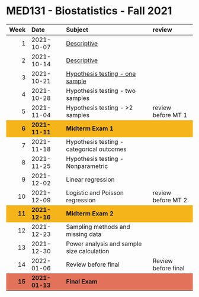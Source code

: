 MED131 - Biostatistics - Fall 2021
================

<table>
<thead>
<tr>
<th style="text-align:right;">
Week
</th>
<th style="text-align:left;">
Date
</th>
<th style="text-align:left;">
Subject
</th>
<th style="text-align:left;">
review
</th>
</tr>
</thead>
<tbody>
<tr>
<td style="text-align:right;">
1
</td>
<td style="text-align:left;">
2021-10-07
</td>
<td style="text-align:left;">
<a href="https://github.com/egeulgen/MED131_21_22/blob/main/lectures/1.descriptive.pdf" style="     ">Descriptive</a>
</td>
<td style="text-align:left;">
</td>
</tr>
<tr>
<td style="text-align:right;">
2
</td>
<td style="text-align:left;">
2021-10-14
</td>
<td style="text-align:left;">
<a href="https://github.com/egeulgen/MED131_21_22/blob/main/lectures/2.descriptive.pdf" style="     ">Descriptive</a>
</td>
<td style="text-align:left;">
</td>
</tr>
<tr>
<td style="text-align:right;">
3
</td>
<td style="text-align:left;">
2021-10-21
</td>
<td style="text-align:left;">
<a href="https://github.com/egeulgen/MED131_21_22/blob/main/lectures/3.hypothesis_testing_one_sample.pdf" style="     ">Hypothesis
testing - one sample</a>
</td>
<td style="text-align:left;">
</td>
</tr>
<tr>
<td style="text-align:right;">
4
</td>
<td style="text-align:left;">
2021-10-28
</td>
<td style="text-align:left;">
Hypothesis testing - two samples
</td>
<td style="text-align:left;">
</td>
</tr>
<tr>
<td style="text-align:right;">
5
</td>
<td style="text-align:left;">
2021-11-04
</td>
<td style="text-align:left;">
Hypothesis testing - &gt;2 samples
</td>
<td style="text-align:left;">
review before MT 1
</td>
</tr>
<tr>
<td style="text-align:right;font-weight: bold;background-color: #F4B41A !important;">
6
</td>
<td style="text-align:left;font-weight: bold;background-color: #F4B41A !important;">
2021-11-11
</td>
<td style="text-align:left;font-weight: bold;background-color: #F4B41A !important;">
Midterm Exam 1
</td>
<td style="text-align:left;font-weight: bold;background-color: #F4B41A !important;">
</td>
</tr>
<tr>
<td style="text-align:right;">
7
</td>
<td style="text-align:left;">
2021-11-18
</td>
<td style="text-align:left;">
Hypothesis testing - categorical outcomes
</td>
<td style="text-align:left;">
</td>
</tr>
<tr>
<td style="text-align:right;">
8
</td>
<td style="text-align:left;">
2021-11-25
</td>
<td style="text-align:left;">
Hypothesis testing - Nonparametric
</td>
<td style="text-align:left;">
</td>
</tr>
<tr>
<td style="text-align:right;">
9
</td>
<td style="text-align:left;">
2021-12-02
</td>
<td style="text-align:left;">
Linear regression
</td>
<td style="text-align:left;">
</td>
</tr>
<tr>
<td style="text-align:right;">
10
</td>
<td style="text-align:left;">
2021-12-09
</td>
<td style="text-align:left;">
Logistic and Poisson regression
</td>
<td style="text-align:left;">
review before MT 2
</td>
</tr>
<tr>
<td style="text-align:right;font-weight: bold;background-color: #F4B41A !important;">
11
</td>
<td style="text-align:left;font-weight: bold;background-color: #F4B41A !important;">
2021-12-16
</td>
<td style="text-align:left;font-weight: bold;background-color: #F4B41A !important;">
Midterm Exam 2
</td>
<td style="text-align:left;font-weight: bold;background-color: #F4B41A !important;">
</td>
</tr>
<tr>
<td style="text-align:right;">
12
</td>
<td style="text-align:left;">
2021-12-23
</td>
<td style="text-align:left;">
Sampling methods and missing data
</td>
<td style="text-align:left;">
</td>
</tr>
<tr>
<td style="text-align:right;">
13
</td>
<td style="text-align:left;">
2021-12-30
</td>
<td style="text-align:left;">
Power analysis and sample size calculation
</td>
<td style="text-align:left;">
</td>
</tr>
<tr>
<td style="text-align:right;">
14
</td>
<td style="text-align:left;">
2022-01-06
</td>
<td style="text-align:left;">
Review before final
</td>
<td style="text-align:left;">
Review before final
</td>
</tr>
<tr>
<td style="text-align:right;font-weight: bold;background-color: #E2725A !important;">
15
</td>
<td style="text-align:left;font-weight: bold;background-color: #E2725A !important;">
2021-01-13
</td>
<td style="text-align:left;font-weight: bold;background-color: #E2725A !important;">
Final Exam
</td>
<td style="text-align:left;font-weight: bold;background-color: #E2725A !important;">
</td>
</tr>
</tbody>
</table>
